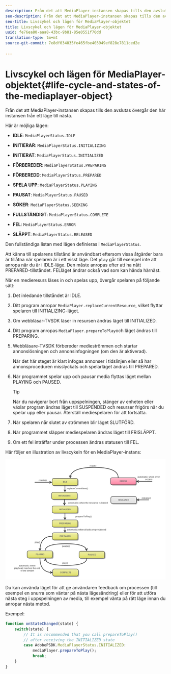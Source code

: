 ```yaml
---
description: Från det att MediaPlayer-instansen skapas tills den avslutas övergår den här instansen från ett läge till nästa.
seo-description: Från det att MediaPlayer-instansen skapas tills den avslutas övergår den här instansen från ett läge till nästa.
seo-title: Livscykel och lägen för MediaPlayer-objektet
title: Livscykel och lägen för MediaPlayer-objektet
uuid: fe76ea80-aaa8-43bc-9b81-85e0551f70dd
translation-type: tm+mt
source-git-commit: 7e8df034035fe465fbe403949ef828e7811ced2e

---
```



# Livscykel och lägen för MediaPlayer-objektet{#life-cycle-and-states-of-the-mediaplayer-object}

Från det att MediaPlayer-instansen skapas tills den avslutas övergår den här instansen från ett läge till nästa.

Här är möjliga lägen:

* **IDLE**: `MediaPlayerStatus.IDLE`

* **INITIERAR**: `MediaPlayerStatus.INITIALIZING`

* **INITIERAT**: `MediaPlayerStatus.INITIALIZED`

* **FÖRBEREDER**: `MediaPlayerStatus.PREPARING`

* **FÖRBEREDD**: `MediaPlayerStatus.PREPARED`

* **SPELA UPP**: `MediaPlayerStatus.PLAYING`

* **PAUSAT**: `MediaPlayerStatus.PAUSED`

* **SÖKER**: `MediaPlayerStatus.SEEKING`

* **FULLSTÄNDIGT**: `MediaPlayerStatus.COMPLETE`

* **FEL**: `MediaPlayerStatus.ERROR`

* **SLÄPPT**: `MediaPlayerStatus.RELEASED`

Den fullständiga listan med lägen definieras i `MediaPlayerStatus`.

Att känna till spelarens tillstånd är användbart eftersom vissa åtgärder bara är tillåtna när spelaren är i ett visst läge. Det `play` går till exempel inte att anropa när du är i IDLE-läge. Den måste anropas efter att ha nått PREPARED-tillståndet. FELläget ändrar också vad som kan hända härnäst.

När en medieresurs läses in och spelas upp, övergår spelaren på följande sätt:

1. Det inledande tillståndet är IDLE.
1. Ditt program anropar `MediaPlayer.replaceCurrentResource`, vilket flyttar spelaren till INITIALIZING-läget.
1. Om webbläsar-TVSDK läser in resursen ändras läget till INITIALIZED.
1. Ditt program anropas `MediaPlayer.prepareToPlay`och läget ändras till PREPARING.
1. Webbläsare-TVSDK förbereder medieströmmen och startar annonslösningen och annonsinfogningen (om den är aktiverad).

   När det här steget är klart infogas annonser i tidslinjen eller så har annonsproceduren misslyckats och spelarläget ändras till PREPARED.
1. När programmet spelar upp och pausar media flyttas läget mellan PLAYING och PAUSED.

   >[!TIP]
   >
   >När du navigerar bort från uppspelningen, stänger av enheten eller växlar program ändras läget till SUSPENDED och resurser frigörs när du spelar upp eller pausar. Återställ mediespelaren för att fortsätta.

1. När spelaren når slutet av strömmen blir läget SLUTFÖRD.
1. När programmet släpper mediespelaren ändras läget till FRISLÄPPT.
1. Om ett fel inträffar under processen ändras statusen till FEL.

Här följer en illustration av livscykeln för en MediaPlayer-instans:

<!--<a id="fig_DD3DAE7507C549C8A4720A26DFCFFCCB"></a>-->

![](assets/player-state-transitions-diagram-android_1.2_web.png)

Du kan använda läget för att ge användaren feedback om processen (till exempel en snurra som väntar på nästa lägesändring) eller för att utföra nästa steg i uppspelningen av media, till exempel vänta på rätt läge innan du anropar nästa metod.

Exempel:

```js
function onStateChanged(state) { 
    switch(state) { 
        // It is recommended that you call prepareToPlay()  
        // after receiving the INITIALIZED state             
        case AdobePSDK.MediaPlayerStatus.INITIALIZED: 
            mediaPlayer.prepareToPlay(); 
            break; 
    } 
} 
```

